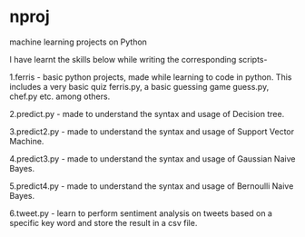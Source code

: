 # nproj
machine learning projects on Python

I have learnt the skills below while writing the corresponding scripts-

1.ferris - basic python projects, made while learning to code in python. This includes a very basic quiz ferris.py, a basic guessing game guess.py, chef.py etc. among others.

2.predict.py - made to understand the syntax and usage of Decision tree.

3.predict2.py - made to understand the syntax and usage of Support Vector Machine.

4.predict3.py - made to understand the syntax and usage of Gaussian Naive Bayes.

5.predict4.py - made to understand the syntax and usage of Bernoulli Naive Bayes.

6.tweet.py - learn to perform sentiment analysis on tweets based on a specific key word and store the result in a csv file.
